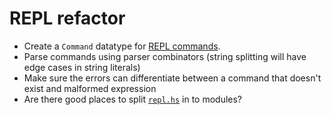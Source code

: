 # REPL refactor

* Create a `Command` datatype for [REPL commands](git:commit:18e068a7be12640c54c4cb6356aaa2ec9a713452/tree/laurel-cli/app/Repl.hs#L102).
* Parse commands using parser combinators (string splitting will have edge cases in string literals)
* Make sure the errors can differentiate between a command that doesn't exist and malformed expression
* Are there good places to split
  [`repl.hs`](git:commit:18e068a7be12640c54c4cb6356aaa2ec9a713452/tree/laurel-cli/app/Repl.hs) in to modules?